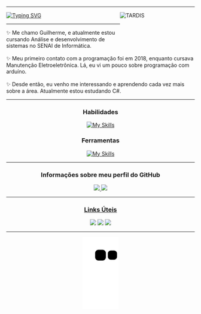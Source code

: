 <hr>

<img src="https://media1.giphy.com/media/bBUQPfg7l5kAM/giphy.gif?cid=ecf05e47pq82ka4d0ja0caa7nrq45wvmzwoistz42a32gqgu&ep=v1_gifs_search&rid=giphy.gif&ct=g" width="200px" height="100px" align="right" alt="TARDIS">

[![Typing SVG](https://readme-typing-svg.demolab.com?font=Fira+Code&size=30&duration=4000&width=800&height=100&color=002CF7&center=true&vCenter=true&lines=Hello+World!;Seja+bem+vindo(a)+ao+meu+perfil!+:D)](https://git.io/typing-svg)


<hr>

<div>
✨ Me chamo Guilherme, e atualmente estou cursando Análise e desenvolvimento de sistemas no SENAI de Informática. <br>
 <br>
✨ Meu primeiro contato com a programação foi em 2018, enquanto cursava Manutenção Eletroeletrônica. Lá, eu vi um pouco sobre programação com arduíno. <br>
 <br>
✨ Desde então, eu venho me interessando e aprendendo cada vez mais sobre a área. Atualmente estou estudando C#.

</div>


<hr>


<div align="center">
 
### Habilidades
[![My Skills](https://skillicons.dev/icons?i=html,css,cs)](https://skillicons.dev)
 


###  Ferramentas 
[![My Skills](https://skillicons.dev/icons?i=figma,git,vscode,visualstudio,dotnet)](https://skillicons.dev)
</div>

 <hr>
 
 <div align="center">

 ### Informações sobre meu perfil do GitHub 

<p align = "center">
  <a href="https://github.com/GSolivier">
  <img height="160em" src="https://github-readme-stats.vercel.app/api?username=GSolivier&show_icons=true&theme=dark&include_all_commits=true&count_private=true"/>
  <img height="160em" src="https://github-readme-stats.vercel.app/api/top-langs/?username=GSolivier&layout=compact&langs_count=7&theme=dark"/>
</p>
 
 <hr>
 
 
  ### Links Úteis
 
 <div>
   <a href="https://gsolivierdev.vercel.app/" target="_blank"><img src="https://img.shields.io/badge/Portfolio-%23000000.svg?style=for-the-badge&logo=firefox&logoColor=#FF7139)"></a>
  <a href="https://www.linkedin.com/in/guilherme-sousa-oliveira/" target="_blank"><img src="https://img.shields.io/badge/-LinkedIn-%230077B5?style=for-the-badge&logo=linkedin&logoColor=white" target="_blank"></a> 
  <a href = "mailto:guilhermesousa1110@gmail.com"><img src="https://img.shields.io/badge/Gmail-D14836?style=for-the-badge&logo=gmail&logoColor=white" target="_blank"></a>
 </div>
 
 <hr>
 

  ![Snake animation](https://github.com/rafaballerini/rafaballerini/blob/output/github-contribution-grid-snake.svg)
 
 
</div>
 

